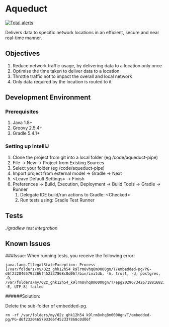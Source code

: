 # Aqueduct
[![Total alerts](https://img.shields.io/lgtm/alerts/g/Tesco/aqueduct-core.svg?logo=lgtm&logoWidth=18)](https://lgtm.com/projects/g/Tesco/aqueduct-core/alerts/)

Delivers data to specific network locations in an efficient, secure and near real-time manner.

## Objectives

1. Reduce network traffic usage, by delivering data to a location only once
2. Optimise the time taken to deliver data to a location
3. Throttle traffic not to impact the overall and local network
4. Only data required by the location is routed to it

## Development Environment

### Prerequisites
1. Java 1.8+
2. Groovy 2.5.4+
3. Gradle 5.4.1+

### Setting up IntelliJ
1. Clone the project from git into a local folder (eg /code/aqueduct-pipe)
2. File -> New -> Project from Existing Sources
3. Select your folder (eg /code/aqueduct-pipe)
4. Import project from external model -> Gradle -> Next
5. &lt;Leave Default Settings&gt; -> Finish
6. Preferences -> Build, Execution, Deployment -> Build Tools -> Gradle -> Runner
   1. Delegate IDE build/run actions to Gradle: &lt;Checked&gt;
   2. Run tests using: Gradle Test Runner
 
 ## Tests
 _./gradlew test integration_
 
## Known Issues

###Issue: 
When running tests, you receive the following error:
```
java.lang.IllegalStateException: Process [/var/folders/my/02z_ghk12h54_k9lrm8vhq8m0000gn/T/embedded-pg/PG-d6f2320465793366f452337868c0d06f/bin/initdb, -A, trust, -U, postgres, -D, /var/folders/my/02z_ghk12h54_k9lrm8vhq8m0000gn/T/epg2029673426718816821, -E, UTF-8] failed
```
######Solution:

Delete the sub-folder of embedded-pg. 
```
rm -rf /var/folders/my/02z_ghk12h54_k9lrm8vhq8m0000gn/T/embedded-pg/PG-d6f2320465793366f452337868c0d06f
```

